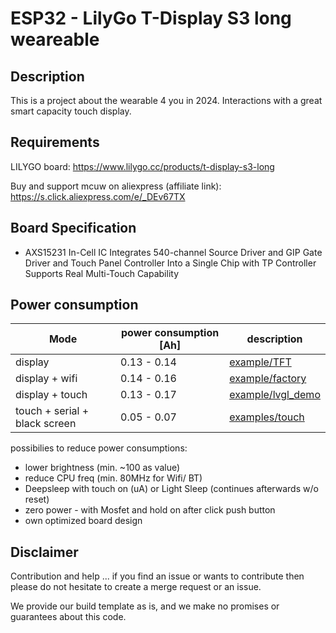 # ESP32 - LilyGo T-Display S3 long weareable

## Description

This is a project about the wearable 4 you in 2024.
Interactions with a great smart capacity touch display.

## Requirements

LILYGO board: https://www.lilygo.cc/products/t-display-s3-long

Buy and support mcuw on aliexpress (affiliate link): https://s.click.aliexpress.com/e/_DEv67TX

## Board Specification

- AXS15231 In-Cell IC Integrates 540-channel Source Driver and GIP Gate Driver and Touch Panel Controller Into a Single Chip with TP Controller Supports Real Multi-Touch Capability

## Power consumption

| Mode                          | power consumption [Ah] | description                                                                                                                               |
| ----------------------------- | ---------------------- | ----------------------------------------------------------------------------------------------------------------------------------------- |
| display                       | 0.13 - 0.14            | [example/TFT](https://github.com/Xinyuan-LilyGO/T-Display-S3-Long/tree/ee16b751263df00454a3ccef5414c82307ea04a7/examples/TFT)             |
| display + wifi                | 0.14 - 0.16            | [example/factory](https://github.com/Xinyuan-LilyGO/T-Display-S3-Long/tree/ee16b751263df00454a3ccef5414c82307ea04a7/examples/factory)     |
| display + touch               | 0.13 - 0.17            | [example/lvgl_demo](https://github.com/Xinyuan-LilyGO/T-Display-S3-Long/tree/ee16b751263df00454a3ccef5414c82307ea04a7/examples/lvgl_demo) |
| touch + serial + black screen | 0.05 - 0.07            | [examples/touch](https://github.com/Xinyuan-LilyGO/T-Display-S3-Long/tree/ee16b751263df00454a3ccef5414c82307ea04a7/examples/touch)        |

possibilies to reduce power consumptions:

- lower brightness (min. ~100 as value)
- reduce CPU freq (min. 80MHz for Wifi/ BT)
- Deepsleep with touch on (uA) or Light Sleep (continues afterwards w/o reset)
- zero power - with Mosfet and hold on after click push button
- own optimized board design

## Disclaimer

Contribution and help ... if you find an issue or wants to contribute then please do not hesitate to create a merge request or an issue.

We provide our build template as is, and we make no promises or guarantees about this code.

